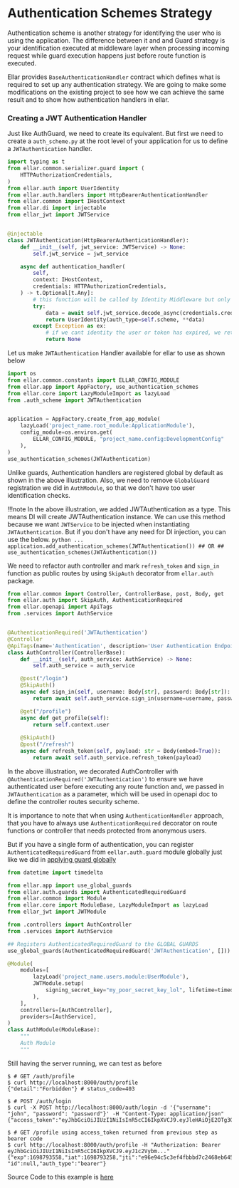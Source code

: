 # **Authentication Schemes Strategy**

Authentication scheme is another strategy for identifying the user who is using the application. The difference between it and
and Guard strategy is your identification executed at middleware layer when processing incoming request while guard execution
happens just before route function is executed.

Ellar provides `BaseAuthenticationHandler` contract which defines what is required to set up any authentication strategy. 
We are going to make some modifications on the existing project to see how we can achieve the same result and to show how authentication handlers in ellar.

### **Creating a JWT Authentication Handler**
Just like AuthGuard, we need to create its equivalent. But first we need to create a `auth_scheme.py` at the root level 
of your application for us to define a `JWTAuthentication` handler. 


```python title='project_name/auth_scheme.py' linenums='1'
import typing as t
from ellar.common.serializer.guard import (
    HTTPAuthorizationCredentials,
)
from ellar.auth import UserIdentity
from ellar.auth.handlers import HttpBearerAuthenticationHandler
from ellar.common import IHostContext
from ellar.di import injectable
from ellar_jwt import JWTService


@injectable
class JWTAuthentication(HttpBearerAuthenticationHandler):
    def __init__(self, jwt_service: JWTService) -> None:
        self.jwt_service = jwt_service

    async def authentication_handler(
        self,
        context: IHostContext,
        credentials: HTTPAuthorizationCredentials,
    ) -> t.Optional[t.Any]:
        # this function will be called by Identity Middleware but only when a `Bearer token` is found on the header request
        try:
            data = await self.jwt_service.decode_async(credentials.credentials)
            return UserIdentity(auth_type=self.scheme, **data)
        except Exception as ex:
            # if we cant identity the user or token has expired, we return None.
            return None
```

Let us make `JWTAuthentication` Handler available for ellar to use as shown below

```python title='project_name.server.py' linenums='1'
import os
from ellar.common.constants import ELLAR_CONFIG_MODULE
from ellar.app import AppFactory, use_authentication_schemes
from ellar.core import LazyModuleImport as lazyLoad
from .auth_scheme import JWTAuthentication


application = AppFactory.create_from_app_module(
    lazyLoad('project_name.root_module:ApplicationModule'),
    config_module=os.environ.get(
        ELLAR_CONFIG_MODULE, "project_name.config:DevelopmentConfig"
    ),
)
use_authentication_schemes(JWTAuthentication)
```
Unlike guards, Authentication handlers are registered global by default as shown in the above illustration. 
Also, we need to remove `GlobalGuard` registration we did in `AuthModule`, 
so that we don't have too user identification checks.

!!!note
    In the above illustration, we added JWTAuthentication as a type.
    This means DI will create JWTAuthentication instance.
    We can use this method because we want `JWTService` to be injected when instantiating `JWTAuthentication`. 
    But if you don't have any need for DI injection, you can use the below.
    ```python
    ...
    application.add_authentication_schemes(JWTAuthentication())
    ## OR
    ## use_authentication_schemes(JWTAuthentication())
    ```

We need
to refactor auth controller and mark `refresh_token` and `sign_in` function as public routes
by using `SkipAuth` decorator from `ellar.auth` package.

```python title='auth/controller.py' linenums='1'
from ellar.common import Controller, ControllerBase, post, Body, get
from ellar.auth import SkipAuth, AuthenticationRequired
from ellar.openapi import ApiTags
from .services import AuthService


@AuthenticationRequired('JWTAuthentication')
@Controller
@ApiTags(name='Authentication', description='User Authentication Endpoints')
class AuthController(ControllerBase):
    def __init__(self, auth_service: AuthService) -> None:
        self.auth_service = auth_service

    @post("/login")
    @SkipAuth()
    async def sign_in(self, username: Body[str], password: Body[str]):
        return await self.auth_service.sign_in(username=username, password=password)

    @get("/profile")
    async def get_profile(self):
        return self.context.user
    
    @SkipAuth()
    @post("/refresh")
    async def refresh_token(self, payload: str = Body(embed=True)):
        return await self.auth_service.refresh_token(payload)


```
In the above illustration,
we decorated AuthController with `@AuthenticationRequired('JWTAuthentication')`
to ensure we have authenticated user before executing any route function and, 
we passed in `JWTAuthentication` as a parameter,
which will be used in openapi doc to define the controller routes security scheme.

It is importance to note that when using `AuthenticationHandler` approach,
that you have
to always use `AuthenticationRequired` decorator on route functions or controller
that needs protected from anonymous users.

But if you have a single form of authentication,
you can register `AuthenticatedRequiredGuard` from `eellar.auth.guard` module globally
just like we did in [applying guard globally](./guard-strategy.md#apply-authguard-globally)

```python title='auth/module.py' linenums='1'
from datetime import timedelta

from ellar.app import use_global_guards
from ellar.auth.guards import AuthenticatedRequiredGuard
from ellar.common import Module
from ellar.core import ModuleBase, LazyModuleImport as lazyLoad
from ellar_jwt import JWTModule

from .controllers import AuthController
from .services import AuthService

## Registers AuthenticatedRequiredGuard to the GLOBAL GUARDS
use_global_guards(AuthenticatedRequiredGuard('JWTAuthentication', []))

@Module(
    modules=[
        lazyLoad('project_name.users.module:UserModule'),
        JWTModule.setup(
            signing_secret_key="my_poor_secret_key_lol", lifetime=timedelta(minutes=5)
        ),
    ],
    controllers=[AuthController],
    providers=[AuthService],
)
class AuthModule(ModuleBase):
    """
    Auth Module
    """
```

Still having the server running, we can test as before

```shell
$ # GET /auth/profile
$ curl http://localhost:8000/auth/profile
{"detail":"Forbidden"} # status_code=403

$ # POST /auth/login
$ curl -X POST http://localhost:8000/auth/login -d '{"username": "john", "password": "password"}' -H "Content-Type: application/json"
{"access_token":"eyJhbGciOiJIUzI1NiIsInR5cCI6IkpXVCJ9.eyJleHAiOjE2OTg3OTE0OTE..."}

$ # GET /profile using access_token returned from previous step as bearer code
$ curl http://localhost:8000/auth/profile -H "Authorization: Bearer eyJhbGciOiJIUzI1NiIsInR5cCI6IkpXVCJ9.eyJ1c2Vybm..."
{"exp":1698793558,"iat":1698793258,"jti":"e96e94c5c3ef4fbbbd7c2468eb64534b","sub":1,"user_id":1,"username":"john", "id":null,"auth_type":"bearer"}

```
Source Code to this example is [here](https://github.com/python-ellar/ellar/tree/main/examples/04-auth-with-handlers)
